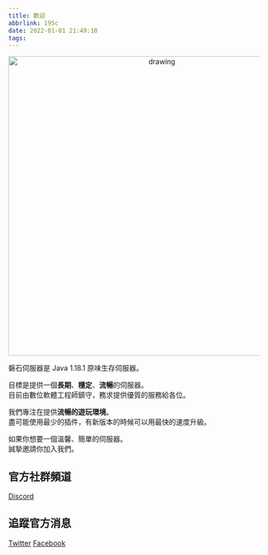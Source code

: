 ```yaml
---
title: 歡迎
abbrlink: 195c
date: 2022-01-01 21:49:10
tags:
---
```

<p align="center">
<img src="https://raw.githubusercontent.com/rock-mc/rock-mc.github.io/publish/images/2021-09-21_00.26.38.png" alt="drawing" style="vertical-align:middle" width="600"/>
</p>

磐石伺服器是 Java 1.18.1 原味生存伺服器。  

目標是提供一個**長期**、**穩定**、**流暢**的伺服器。  
目前由數位軟體工程師鎮守，務求提供優質的服務給各位。

我們專注在提供**流暢的遊玩環境**。  
盡可能使用最少的插件，有新版本的時候可以用最快的速度升級。  

如果你想要一個溫馨、簡單的伺服器。  
誠摯邀請你加入我們。

## 官方社群頻道
[Discord](https://discord.gg/mCFdwkChBG)

## 追蹤官方消息
[Twitter](https://twitter.com/rock_mc_server)
[Facebook](https://www.facebook.com/rock.mc.server)